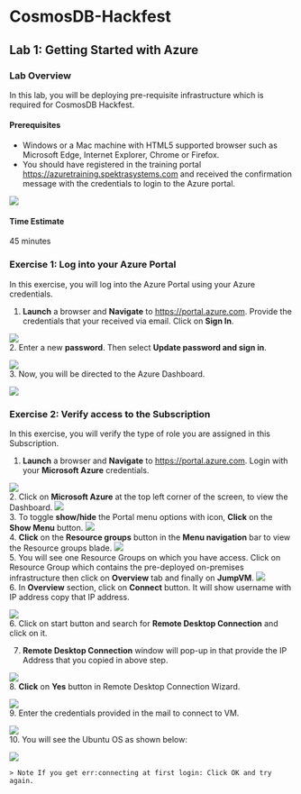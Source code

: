 # CosmosDB-Hackfest
## Lab 1: Getting Started with Azure
### Lab Overview
In this lab, you will be deploying pre-requisite infrastructure which is required for CosmosDB Hackfest.
#### Prerequisites
* Windows or a Mac machine with HTML5 supported browser such as Microsoft Edge, Internet Explorer, Chrome or Firefox.
* You should have registered in the training portal https://azuretraining.spektrasystems.com and received the confirmation message with the credentials to login to the Azure portal.

<img src="images/module.jpg"/><br/>
#### Time Estimate
45 minutes

### Exercise 1: Log into your Azure Portal
In this exercise, you will log into the Azure Portal using your Azure credentials.
1.	**Launch** a browser and **Navigate** to https://portal.azure.com. Provide the credentials that your received via email. Click on **Sign In**.

<img src="images/module1.jpg"/><br/>
2. Enter a new **password**. Then select **Update password and sign in**.

<img src="images/module2.jpg"/><br/>
3. Now, you will be directed to the Azure Dashboard.

<img src="images/module3.jpg"/><br/>

### Exercise 2: Verify access to the Subscription
In this exercise, you will verify the type of role you are assigned in this Subscription.
1.	**Launch** a browser and **Navigate** to https://portal.azure.com. Login with your **Microsoft Azure** credentials.

<img src="images/module4.jpg"/><br/>
2. Click on **Microsoft Azure**  at the top left corner of the screen, to view the Dashboard.
<img src="images/module5.jpg"/><br/>
3. To toggle **show/hide** the Portal menu options with icon, **Click** on the **Show Menu** button.
<img src="images/module6.jpg"/><br/>
4. **Click** on the **Resource groups** button in the **Menu navigation** bar to view the Resource groups blade.
<img src="images/module7.jpg"/><br/>
5. You will see one Resource Groups on which you have access. Click on Resource Group which contains the pre-deployed on-premises infrastructure then click on **Overview** tab and finally on **JumpVM**.
<img src="images/module8.jpg"/><br/>
6. In **Overview** section, click on **Connect** button. It will show username with IP address copy that IP address.

<img src="images/jumpconnect.jpg"/><br/>
6. Click on start button and search for **Remote Desktop Connection** and click on it.

7. **Remote Desktop Connection** window will pop-up in that provide the IP Address that you copied in above step.

<img src="images/rdc.jpg"/><br/>
8. **Click** on **Yes** button in Remote Desktop Connection Wizard.

<img src="images/rdc2.jpg"/><br/>
9. Enter the credentials provided in the mail to connect to VM.

<img src="images/xrdp.jpg"/><br/>
10. You will see the Ubuntu OS as shown below:

<img src="images/module9.jpg"/><br/>

    > Note If you get err:connecting at first login: Click OK and try again.
